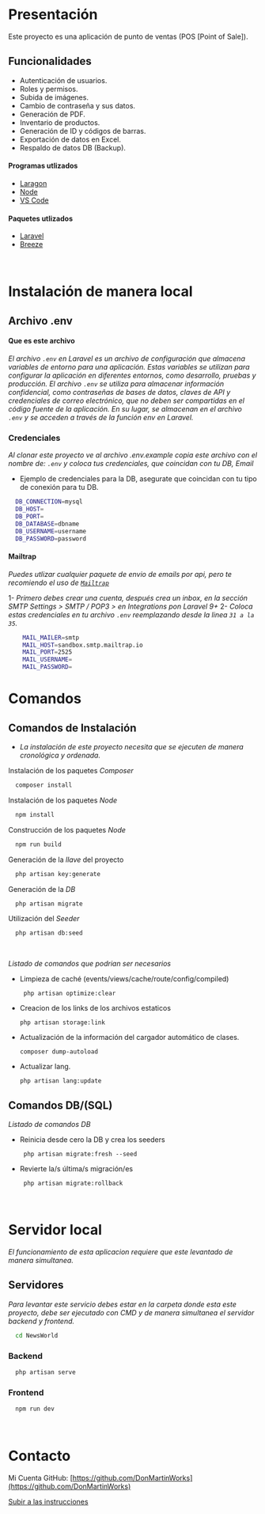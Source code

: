 <a name="readme-top"></a>

# Presentación

Este proyecto es una aplicación de punto de ventas (POS [Point of Sale]).

## Funcionalidades

-   Autenticación de usuarios.
-   Roles y permisos.
-   Subida de imágenes.
-   Cambio de contraseña y sus datos.
-   Generación de PDF.
-   Inventario de productos.
-   Generación de ID y códigos de barras.
-   Exportación de datos en Excel.
-   Respaldo de datos DB (Backup).

#### Programas utlizados

-   [Laragon](https://laragon.org/)
-   [Node](https://nodejs.org/en)
-   [VS Code](https://code.visualstudio.com/)

#### Paquetes utlizados

-   [Laravel](https://laravel.com/)
-   [Breeze](https://laravel.com/docs/10.x/starter-kits)

<br />

# Instalación de manera local

## Archivo .env

#### Que es este archivo

_El archivo `.env` en Laravel es un archivo de configuración que almacena variables de entorno para una aplicación. Estas variables se utilizan para configurar la aplicación en diferentes entornos, como desarrollo, pruebas y producción. El archivo `.env` se utiliza para almacenar información confidencial, como contraseñas de bases de datos, claves de API y credenciales de correo electrónico, que no deben ser compartidas en el código fuente de la aplicación. En su lugar, se almacenan en el archivo `.env` y se acceden a través de la función env en Laravel._

### Credenciales

_Al clonar este proyecto ve al archivo *.env.example* copia este archivo con el nombre de: `.env` y coloca tus credenciales, que coincidan con tu DB, Email_

-   Ejemplo de credenciales para la DB, asegurate que coincidan con tu tipo de conexión para tu DB.

```bash
  DB_CONNECTION=mysql
  DB_HOST=
  DB_PORT=
  DB_DATABASE=dbname
  DB_USERNAME=username
  DB_PASSWORD=password
```

#### Mailtrap

_Puedes utlizar cualquier paquete de envio de emails por api, pero te recomiendo el uso de <a href="https://mailtrap.io/">`Mailtrap`</a>_

1- _Primero debes crear una cuenta, después crea un inbox, en la sección SMTP Settings > SMTP / POP3 > en Integrations pon Laravel 9+_
2- _Coloca estas credenciales en tu archivo `.env` reemplazando desde la linea `31 a la 35`._

```bash
    MAIL_MAILER=smtp
    MAIL_HOST=sandbox.smtp.mailtrap.io
    MAIL_PORT=2525
    MAIL_USERNAME=
    MAIL_PASSWORD=
```

# Comandos

## Comandos de Instalación

-   _La instalación de este proyecto necesita que se ejecuten de manera cronológica y ordenada._

Instalación de los paquetes _Composer_

```bash
  composer install
```

Instalación de los paquetes _Node_

```bash
  npm install
```

Construcción de los paquetes _Node_

```bash
  npm run build
```

Generación de la _llave_ del proyecto

```bash
  php artisan key:generate
```

Generación de la _DB_

```bash
  php artisan migrate
```

Utilización del _Seeder_

```bash
  php artisan db:seed
```

<br />

_Listado de comandos que podrian ser necesarios_

-   Limpieza de caché (events/views/cache/route/config/compiled)

    ```
     php artisan optimize:clear
    ```

-   Creacion de los links de los archivos estaticos

    ```
    php artisan storage:link
    ```

-   Actualización de la información del cargador automático de clases.

    ```
    composer dump-autoload
    ```

-   Actualizar lang.

    ```
    php artisan lang:update
    ```

## Comandos DB/(SQL)

_Listado de comandos DB_

-   Reinicia desde cero la DB y crea los seeders

    ```
     php artisan migrate:fresh --seed
    ```

-   Revierte la/s última/s migración/es

    ```
     php artisan migrate:rollback
    ```

<br />

# Servidor local

_El funcionamiento de esta aplicacion requiere que este levantado de manera simultanea._

## Servidores

_Para levantar este servicio debes estar en la carpeta donde esta este proyecto, debe ser ejecutado con CMD y de manera simultanea el servidor backend y frontend._

```bash
  cd NewsWorld
```

### Backend

```bash
  php artisan serve
```

### Frontend

```bash
  npm run dev
```

<br />

# Contacto

Mi Cuenta GitHub: [https://github.com/DonMartinWorks](https://github.com/DonMartinWorks)

<a href="#readme-top">Subir a las instrucciones</a>
